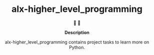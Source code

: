 <h1 align="center">
alx-higher_level_programming
</h1>

<p align="center">
   📄 🚀
</p>

<p align="center">
  <strong>
   Description
  </strong>
</p>

<p align="center">
alx-higher_level_programming contains project tasks to learn more on Python.
</p>
</p>
